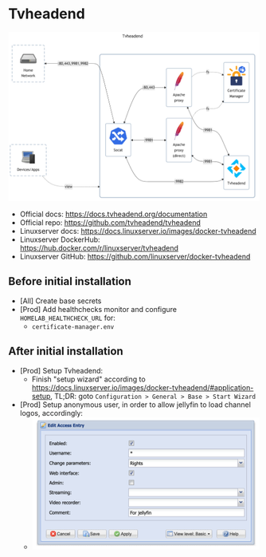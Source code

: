 # Tvheadend

![diagram](../../docs/diagrams/out/apps/tvheadend.png)

- Official docs: <https://docs.tvheadend.org/documentation>
- Official repo: <https://github.com/tvheadend/tvheadend>
- Linuxserver docs: <https://docs.linuxserver.io/images/docker-tvheadend>
- Linuxserver DockerHub: <https://hub.docker.com/r/linuxserver/tvheadend>
- Linuxserver GitHub: <https://github.com/linuxserver/docker-tvheadend>

## Before initial installation

- \[All\] Create base secrets
- \[Prod\] Add healthchecks monitor and configure `HOMELAB_HEALTHCHECK_URL` for:
    - `certificate-manager.env`

## After initial installation

- \[Prod\] Setup Tvheadend:
    - Finish "setup wizard" according to <https://docs.linuxserver.io/images/docker-tvheadend/#application-setup>, TL;DR: goto `Configuration > General > Base > Start Wizard`
- \[Prod\] Setup anonymous user, in order to allow jellyfin to load channel logos, accordingly:
    - ![anonymous user](./anonymous%20user.png)
